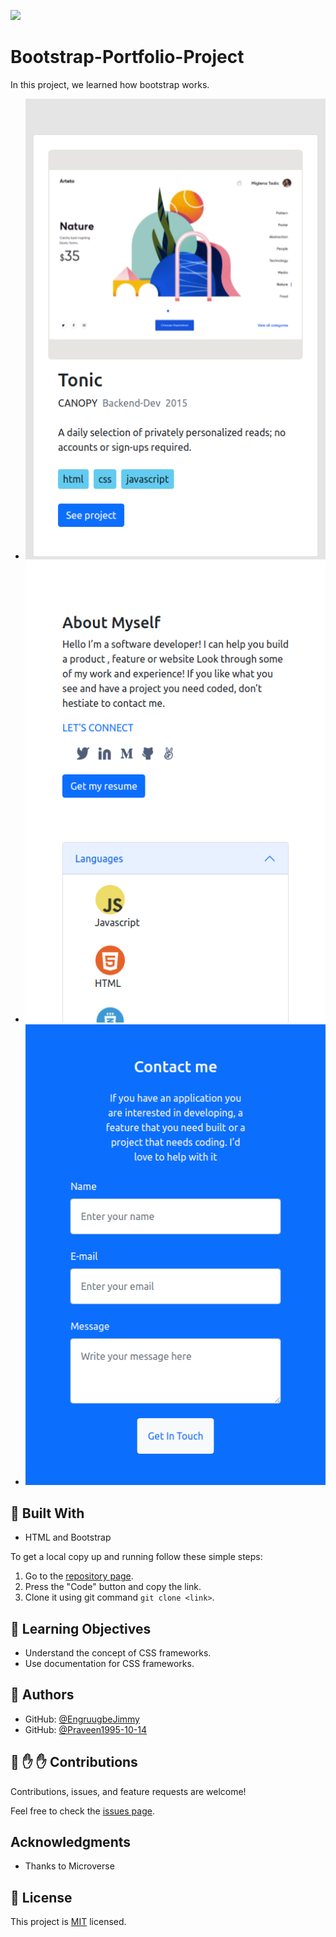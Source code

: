 ![](https://img.shields.io/badge/Microverse-blueviolet)
# Bootstrap-Portfolio-Project
In this project, we learned how bootstrap works.


- ![screenshot](/images/bootstrap-v2.png)
- ![screenshot](/images/bootstrap-v3.png)
- ![screenshot](/images/bootstrap-v4.png)

## :hammer: Built With

- HTML and Bootstrap

To get a local copy up and running follow these simple steps:

1. Go to the [repository page]().
2. Press the "Code" button and copy the link.
3. Clone it using git command `git clone <link>`.

## :blue_book: Learning Objectives

- Understand the concept of CSS frameworks.
- Use documentation for CSS frameworks.

## 👤 Authors

- GitHub: [@EngruugbeJimmy](https://github.com/EngruugbeJimmy)
- GitHub: [@Praveen1995-10-14](https://github.com/Praveen1995-10-14)

## 🤝 :raised_hand: :raised_hand: Contributions

Contributions, issues, and feature requests are welcome!

Feel free to check the [issues page](https://github.com/EngruugbeJimmy/bootstrap-portfolio-test/issues).

## Acknowledgments

- Thanks to Microverse

## 📝 License

This project is [MIT](LICENSE) licensed.

